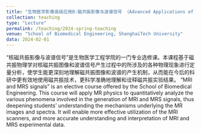 ```yaml
---
title: "生物医学影像高级应用B:磁共振影像与波谱信号 （Advanced Applications of Biomedical Imaging B: MRI and MRS Signals)"
collection: teaching
type: "Lecture"
permalink: /teaching/2024-spring-teaching
venue: "School of Biomedical Engineering, ShanghaiTech University"
data: 2024-02-01
---
```

“核磁共振影像与波谱信号”是生物医学工程学院的一门专业选修课。本课程基于磁共振物理学对核磁共振图像和波谱信号产生过程中的所涉及的各种物理现象进行定量分析，使学生能更深刻地理解磁共振图像和波谱的产生机制，从而能在今后的科研中更有效地使用磁共振技术，更科学准确地理解和诠释磁共振实验结果。
“MRI and MRS signals” is an elective course offered by the School of Biomedical Engineering.  This course will apply MR physics to quantitatively analyze the various phenomena involved in the generation of MRI and MRS signals, thus deepening students’ understanding the mechanisms underlying the MR images and spectra.  It will enable more effective utilization of the MRI scanners, and more accurate understanding and interpretation of MRI and MRS experimental data. 
